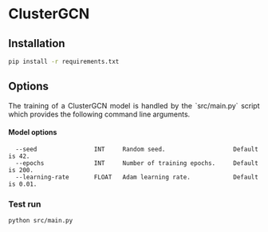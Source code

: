 # ClusterGCN

## Installation
```zsh
pip install -r requirements.txt
```

## Options
<p align="justify">
The training of a ClusterGCN model is handled by the `src/main.py` script which provides the following command line arguments.</p>

#### Model options
```
  --seed                INT     Random seed.                   Default is 42.
  --epochs              INT     Number of training epochs.     Default is 200.
  --learning-rate       FLOAT   Adam learning rate.            Default is 0.01.
```
### Test run
```zsh
python src/main.py
```
